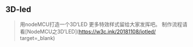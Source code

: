 ## 3D-led
> 用nodeMCU打造一个3D‘LED
> 更多特效样式留给大家发挥吧。
> 制作流程请看[NodeMCU之3D’LED](https://w3c.ink/20181108/iotled/ target=_blank)
